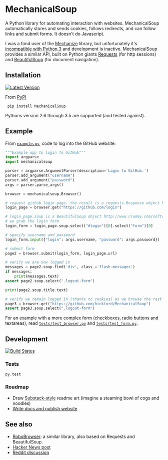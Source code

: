 MechanicalSoup
==============

A Python library for automating interaction with websites. MechanicalSoup automatically stores and sends cookies, follows redirects, and can follow links and submit forms. It doesn't do Javascript.

I was a fond user of the [Mechanize](https://github.com/jjlee/mechanize) library, but unfortunately it's  [incompatible with Python 3](https://github.com/jjlee/mechanize/issues/96) and development is inactive. MechanicalSoup provides a similar API, built on Python giants [Requests](http://docs.python-requests.org/en/latest/) (for http sessions) and [BeautifulSoup](http://www.crummy.com/software/BeautifulSoup/) (for document navigation).

Installation
------

[![Latest Version](https://img.shields.io/pypi/v/nine.svg)](https://pypi.python.org/pypi/MechanicalSoup/)

From [PyPI](https://pypi.python.org/pypi/MechanicalSoup/)

     pip install MechanicalSoup
     
Pythons version 2.6 through 3.5 are supported (and tested against).

Example
------

From [`example.py`](example.py), code to log into the GitHub website:

```python
"""Example app to login to GitHub"""
import argparse
import mechanicalsoup

parser = argparse.ArgumentParser(description='Login to GitHub.')
parser.add_argument("username")
parser.add_argument("password")
args = parser.parse_args()

browser = mechanicalsoup.Browser()

# request github login page. the result is a requests.Response object http://docs.python-requests.org/en/latest/user/quickstart/#response-content
login_page = browser.get("https://github.com/login")

# login_page.soup is a BeautifulSoup object http://www.crummy.com/software/BeautifulSoup/bs4/doc/#beautifulsoup 
# we grab the login form
login_form = login_page.soup.select("#login")[0].select("form")[0]

# specify username and password
login_form.input({"login": args.username, "password": args.password})

# submit form
page2 = browser.submit(login_form, login_page.url)

# verify we are now logged in
messages = page2.soup.find('div', class_='flash-messages')
if messages:
    print(messages.text)
assert page2.soup.select(".logout-form")

print(page2.soup.title.text)

# verify we remain logged in (thanks to cookies) as we browse the rest of the site
page3 = browser.get("https://github.com/hickford/MechanicalSoup")
assert page3.soup.select(".logout-form")
```

For an example with a more complex form (checkboxes, radio buttons and textareas), read [`tests/test_browser.py`](tests/test_browser.py) and [`tests/test_form.py`](tests/test_form.py).

Development
---------

[![Build Status](https://travis-ci.org/hickford/MechanicalSoup.svg?branch=master)](https://travis-ci.org/hickford/MechanicalSoup)

### Tests

    py.test

### Roadmap

* Draw [Substack-style](http://substack.net/art) readme art (imagine a steaming bowl of cogs and noodles)
* [Write docs and publish website](https://github.com/hickford/MechanicalSoup/issues/6)

See also
------

* [RoboBrowser](https://github.com/jmcarp/robobrowser): a similar library, also based on Requests and BeautifulSoup.
* [Hacker News post](https://news.ycombinator.com/item?id=8012103)
* [Reddit discussion](http://www.reddit.com/r/programming/comments/2aa13s/mechanicalsoup_a_python_library_for_automating/)
